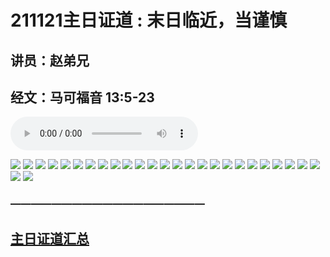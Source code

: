 # 211121主日证道 : 末日临近，当谨慎
## 讲员：赵弟兄
## 经文：马可福音 13:5-23

<audio controls src="./211121.mp3"></audio>

![](1.jpg)
![](2.jpg)
![](3.jpg)
![](4.jpg)
![](5.jpg)
![](6.jpg)
![](7.jpg)
![](8.jpg)
![](9.jpg)
![](10.jpg)
![](11.jpg)
![](12.jpg)
![](13.jpg)
![](14.jpg)
![](15.jpg)
![](16.jpg)
![](17.jpg)
![](18.jpg)
![](19.jpg)
![](20.jpg)
![](21.jpg)
![](22.jpg)
![](23.jpg)
![](24.jpg)
![](25.jpg)
![](26.jpg)
![](27.jpg)


### ———————————————————

## [主日证道汇总](https://nccchurch.github.io/Sermons/)
